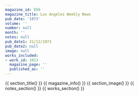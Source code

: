 ```yaml
---
magazine_id: 856
magazine_title: Los Angeles Weekly News
pub_date: '1973'
volume: ''
number: null
month: ''
notes: null
pub_date1: 31/12/1973
pub_date2: null
image: null
works_included:
- work_id: 1013
  magazine_page: ''
  published_as: ''
---
```


{{ section_title() }}
{{ magazine_info() }}
{{ section_image() }}
{{ notes_section() }}
{{ works_section() }}
